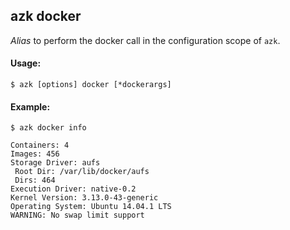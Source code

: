 ## azk docker

_Alias_ to perform the docker call in the configuration scope of `azk`.

#### Usage:

    $ azk [options] docker [*dockerargs]

#### Example:

```
$ azk docker info

Containers: 4
Images: 456
Storage Driver: aufs
 Root Dir: /var/lib/docker/aufs
 Dirs: 464
Execution Driver: native-0.2
Kernel Version: 3.13.0-43-generic
Operating System: Ubuntu 14.04.1 LTS
WARNING: No swap limit support
```

